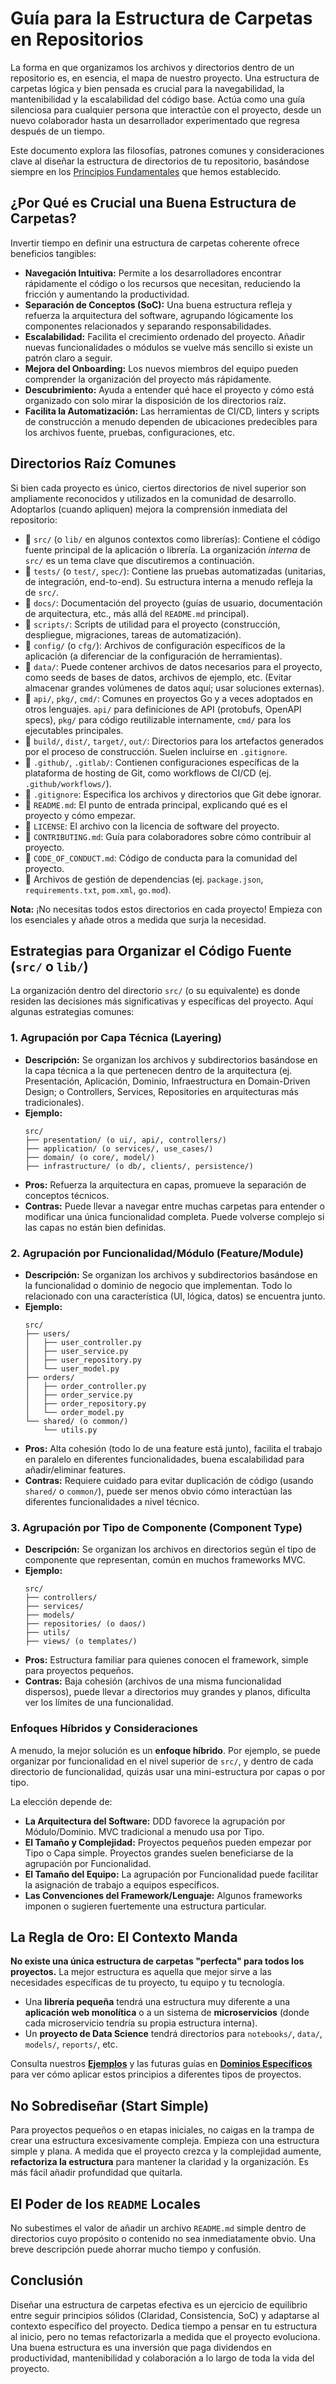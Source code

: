 # Guía para la Estructura de Carpetas en Repositorios

La forma en que organizamos los archivos y directorios dentro de un repositorio es, en esencia, el mapa de nuestro proyecto. Una estructura de carpetas lógica y bien pensada es crucial para la navegabilidad, la mantenibilidad y la escalabilidad del código base. Actúa como una guía silenciosa para cualquier persona que interactúe con el proyecto, desde un nuevo colaborador hasta un desarrollador experimentado que regresa después de un tiempo.

Este documento explora las filosofías, patrones comunes y consideraciones clave al diseñar la estructura de directorios de tu repositorio, basándose siempre en los [Principios Fundamentales](./principios-basicos.md) que hemos establecido.

## ¿Por Qué es Crucial una Buena Estructura de Carpetas?

Invertir tiempo en definir una estructura de carpetas coherente ofrece beneficios tangibles:

* **Navegación Intuitiva:** Permite a los desarrolladores encontrar rápidamente el código o los recursos que necesitan, reduciendo la fricción y aumentando la productividad.
* **Separación de Conceptos (SoC):** Una buena estructura refleja y refuerza la arquitectura del software, agrupando lógicamente los componentes relacionados y separando responsabilidades.
* **Escalabilidad:** Facilita el crecimiento ordenado del proyecto. Añadir nuevas funcionalidades o módulos se vuelve más sencillo si existe un patrón claro a seguir.
* **Mejora del Onboarding:** Los nuevos miembros del equipo pueden comprender la organización del proyecto más rápidamente.
* **Descubrimiento:** Ayuda a entender qué hace el proyecto y cómo está organizado con solo mirar la disposición de los directorios raíz.
* **Facilita la Automatización:** Las herramientas de CI/CD, linters y scripts de construcción a menudo dependen de ubicaciones predecibles para los archivos fuente, pruebas, configuraciones, etc.

## Directorios Raíz Comunes

Si bien cada proyecto es único, ciertos directorios de nivel superior son ampliamente reconocidos y utilizados en la comunidad de desarrollo. Adoptarlos (cuando apliquen) mejora la comprensión inmediata del repositorio:

* 📁 `src/` (o `lib/` en algunos contextos como librerías): Contiene el código fuente principal de la aplicación o librería. La organización *interna* de `src/` es un tema clave que discutiremos a continuación.
* 📁 `tests/` (o `test/`, `spec/`): Contiene las pruebas automatizadas (unitarias, de integración, end-to-end). Su estructura interna a menudo refleja la de `src/`.
* 📁 `docs/`: Documentación del proyecto (guías de usuario, documentación de arquitectura, etc., más allá del `README.md` principal).
* 📁 `scripts/`: Scripts de utilidad para el proyecto (construcción, despliegue, migraciones, tareas de automatización).
* 📁 `config/` (o `cfg/`): Archivos de configuración específicos de la aplicación (a diferenciar de la configuración de herramientas).
* 📁 `data/`: Puede contener archivos de datos necesarios para el proyecto, como seeds de bases de datos, archivos de ejemplo, etc. (Evitar almacenar grandes volúmenes de datos aquí; usar soluciones externas).
* 📁 `api/`, `pkg/`, `cmd/`: Comunes en proyectos Go y a veces adoptados en otros lenguajes. `api/` para definiciones de API (protobufs, OpenAPI specs), `pkg/` para código reutilizable internamente, `cmd/` para los ejecutables principales.
* 📁 `build/`, `dist/`, `target/`, `out/`: Directorios para los artefactos generados por el proceso de construcción. Suelen incluirse en `.gitignore`.
* 📁 `.github/`, `.gitlab/`: Contienen configuraciones específicas de la plataforma de hosting de Git, como workflows de CI/CD (ej. `.github/workflows/`).
* 📄 `.gitignore`: Especifica los archivos y directorios que Git debe ignorar.
* 📄 `README.md`: El punto de entrada principal, explicando qué es el proyecto y cómo empezar.
* 📄 `LICENSE`: El archivo con la licencia de software del proyecto.
* 📄 `CONTRIBUTING.md`: Guía para colaboradores sobre cómo contribuir al proyecto.
* 📄 `CODE_OF_CONDUCT.md`: Código de conducta para la comunidad del proyecto.
* 📄 Archivos de gestión de dependencias (ej. `package.json`, `requirements.txt`, `pom.xml`, `go.mod`).

**Nota:** ¡No necesitas todos estos directorios en cada proyecto! Empieza con los esenciales y añade otros a medida que surja la necesidad.

## Estrategias para Organizar el Código Fuente (`src/` o `lib/`)

La organización dentro del directorio `src/` (o su equivalente) es donde residen las decisiones más significativas y específicas del proyecto. Aquí algunas estrategias comunes:

### 1. Agrupación por Capa Técnica (Layering)

* **Descripción:** Se organizan los archivos y subdirectorios basándose en la capa técnica a la que pertenecen dentro de la arquitectura (ej. Presentación, Aplicación, Dominio, Infraestructura en Domain-Driven Design; o Controllers, Services, Repositories en arquitecturas más tradicionales).
* **Ejemplo:**
    ```
    src/
    ├── presentation/ (o ui/, api/, controllers/)
    ├── application/ (o services/, use_cases/)
    ├── domain/ (o core/, model/)
    ├── infrastructure/ (o db/, clients/, persistence/)
    ```
* **Pros:** Refuerza la arquitectura en capas, promueve la separación de conceptos técnicos.
* **Contras:** Puede llevar a navegar entre muchas carpetas para entender o modificar una única funcionalidad completa. Puede volverse complejo si las capas no están bien definidas.

### 2. Agrupación por Funcionalidad/Módulo (Feature/Module)

* **Descripción:** Se organizan los archivos y subdirectorios basándose en la funcionalidad o dominio de negocio que implementan. Todo lo relacionado con una característica (UI, lógica, datos) se encuentra junto.
* **Ejemplo:**
    ```
    src/
    ├── users/
    │   ├── user_controller.py
    │   ├── user_service.py
    │   ├── user_repository.py
    │   └── user_model.py
    ├── orders/
    │   ├── order_controller.py
    │   ├── order_service.py
    │   ├── order_repository.py
    │   └── order_model.py
    └── shared/ (o common/)
        └── utils.py
    ```
* **Pros:** Alta cohesión (todo lo de una feature está junto), facilita el trabajo en paralelo en diferentes funcionalidades, buena escalabilidad para añadir/eliminar features.
* **Contras:** Requiere cuidado para evitar duplicación de código (usando `shared/` o `common/`), puede ser menos obvio cómo interactúan las diferentes funcionalidades a nivel técnico.

### 3. Agrupación por Tipo de Componente (Component Type)

* **Descripción:** Se organizan los archivos en directorios según el tipo de componente que representan, común en muchos frameworks MVC.
* **Ejemplo:**
    ```
    src/
    ├── controllers/
    ├── services/
    ├── models/
    ├── repositories/ (o daos/)
    ├── utils/
    ├── views/ (o templates/)
    ```
* **Pros:** Estructura familiar para quienes conocen el framework, simple para proyectos pequeños.
* **Contras:** Baja cohesión (archivos de una misma funcionalidad dispersos), puede llevar a directorios muy grandes y planos, dificulta ver los límites de una funcionalidad.

### Enfoques Híbridos y Consideraciones

A menudo, la mejor solución es un **enfoque híbrido**. Por ejemplo, se puede organizar por funcionalidad en el nivel superior de `src/`, y dentro de cada directorio de funcionalidad, quizás usar una mini-estructura por capas o por tipo.

La elección depende de:

* **La Arquitectura del Software:** DDD favorece la agrupación por Módulo/Dominio. MVC tradicional a menudo usa por Tipo.
* **El Tamaño y Complejidad:** Proyectos pequeños pueden empezar por Tipo o Capa simple. Proyectos grandes suelen beneficiarse de la agrupación por Funcionalidad.
* **El Tamaño del Equipo:** La agrupación por Funcionalidad puede facilitar la asignación de trabajo a equipos específicos.
* **Las Convenciones del Framework/Lenguaje:** Algunos frameworks imponen o sugieren fuertemente una estructura particular.

## La Regla de Oro: El Contexto Manda

**No existe una única estructura de carpetas "perfecta" para todos los proyectos.** La mejor estructura es aquella que mejor sirve a las necesidades específicas de tu proyecto, tu equipo y tu tecnología.

* Una **librería pequeña** tendrá una estructura muy diferente a una **aplicación web monolítica** o a un sistema de **microservicios** (donde cada microservicio tendría su propia estructura interna).
* Un **proyecto de Data Science** tendrá directorios para `notebooks/`, `data/`, `models/`, `reports/`, etc.

Consulta nuestros **[Ejemplos](./../ejemplos/)** y las futuras guías en **[Dominios Específicos](./../dominios/)** para ver cómo aplicar estos principios a diferentes tipos de proyectos.

## No Sobrediseñar (Start Simple)

Para proyectos pequeños o en etapas iniciales, no caigas en la trampa de crear una estructura excesivamente compleja. Empieza con una estructura simple y plana. A medida que el proyecto crezca y la complejidad aumente, **refactoriza la estructura** para mantener la claridad y la organización. Es más fácil añadir profundidad que quitarla.

## El Poder de los `README` Locales

No subestimes el valor de añadir un archivo `README.md` simple dentro de directorios cuyo propósito o contenido no sea inmediatamente obvio. Una breve descripción puede ahorrar mucho tiempo y confusión.

## Conclusión

Diseñar una estructura de carpetas efectiva es un ejercicio de equilibrio entre seguir principios sólidos (Claridad, Consistencia, SoC) y adaptarse al contexto específico del proyecto. Dedica tiempo a pensar en tu estructura al inicio, pero no temas refactorizarla a medida que el proyecto evoluciona. Una buena estructura es una inversión que paga dividendos en productividad, mantenibilidad y colaboración a lo largo de toda la vida del proyecto.